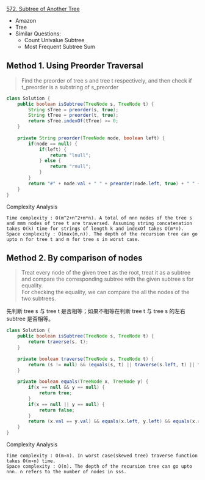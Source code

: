 [572. Subtree of Another Tree](https://leetcode.com/problems/subtree-of-another-tree/)

* Amazon
* Tree
* Similar Questions:
    * Count Univalue Subtree
    * Most Frequent Subtree Sum
    
    
## Method 1. Using Preorder Traversal
> Find the preorder of tree s and tree t respectively, and then check if t_preorder is a substring of s_preorder

```java 
class Solution {
    public boolean isSubtree(TreeNode s, TreeNode t) {
        String sTree = preorder(s, true);
        String tTree = preorder(t, true);
        return sTree.indexOf(tTree) >= 0;
    }
    
    private String preorder(TreeNode node, boolean left) {
        if(node == null) {
            if(left) {
                return "lnull";
            } else {
                return "rnull";
            }
        } 
        return "#" + node.val + " " + preorder(node.left, true) + " " + preorder(node.right, false);
    }
}
```
Complexity Analysis

    Time complexity : O(m^2+n^2+m*n). A total of nnn nodes of the tree s and mmm nodes of tree t are traversed. Assuming string concatenation takes O(k) time for strings of length k and indexOf takes O(m*n).
    Space complexity : O(max(m,n)). The depth of the recursion tree can go upto n for tree t and m for tree s in worst case.


## Method 2. By comparison of nodes
> Treat every node of the given tree t as the root, treat it as a subtree and compare the corresponding subtree with the given subtree s for equality.  
> For checking the equality, we can compare the all the nodes of the two subtrees.

先判断 tree s 与 tree t 是否相等；如果不相等在判断 tree t 与 tree s 的左右 subtree 是否相等。

```java 
class Solution {
    public boolean isSubtree(TreeNode s, TreeNode t) {
        return traverse(s, t);
    }
    
    private boolean traverse(TreeNode s, TreeNode t) {
        return (s != null) && (equals(s, t) || traverse(s.left, t) || traverse(s.right, t));
    }
    
    private boolean equals(TreeNode x, TreeNode y) {
        if(x == null && y == null) {
            return true;
        }
        if(x == null || y == null) {
            return false;
        }
        return (x.val == y.val) && equals(x.left, y.left) && equals(x.right, y.right);
    }
}
```
Complexity Analysis

    Time complexity : O(m∗n). In worst case(skewed tree) traverse function takes O(m∗n) time.
    Space complexity : O(n). The depth of the recursion tree can go upto nnn. n refers to the number of nodes in sss.
